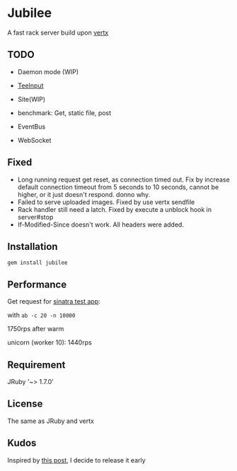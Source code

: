 Jubilee
=========

A fast rack server build upon [vertx](http://vertx.io)

TODO
----------

* Daemon mode (WIP)
* [TeeInput](https://github.com/defunkt/unicorn/blob/master/lib/unicorn/tee_input.rb)
* Site(WIP)
* benchmark: Get, static file, post

* EventBus
* WebSocket 

Fixed
-----------

* Long running request get reset, as connection timed out. Fix by increase
  default connection timeout from 5 seconds to 10 seconds, cannot be higher, or
  it just doesn't respond.  donno why.
* Failed to serve uploaded images. Fixed by use vertx sendfile
* Rack handler still need a latch. Fixed by execute a unblock hook in
  server#stop
* If-Modified-Since doesn't work. All headers were added.


Installation
-----------

```gem install jubilee```

Performance
-----------

Get request for [sinatra test app](https://github.com/isaiah/jubilee/tree/master/test/sinatra_app):

with ```ab -c 20 -n 10000```

1750rps after warm

unicorn (worker 10): 1440rps

Requirement
-----------

JRuby '~> 1.7.0'

License
--------

The same as JRuby and vertx


Kudos
--------

Inspired by [this
post](http://blog.jayfields.com/2012/05/how-i-open-source.html), I
decide to release it early
